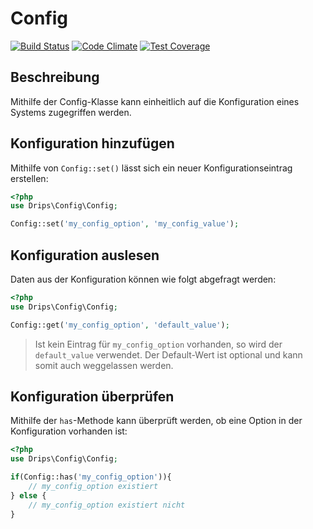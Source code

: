 # Config

[![Build Status](https://travis-ci.org/Prowect/Config.svg)](https://travis-ci.org/Prowect/Config)
[![Code Climate](https://codeclimate.com/github/Prowect/Config/badges/gpa.svg)](https://codeclimate.com/github/Prowect/Config)
[![Test Coverage](https://codeclimate.com/github/Prowect/Config/badges/coverage.svg)](https://codeclimate.com/github/Prowect/Config/coverage)

## Beschreibung

Mithilfe der Config-Klasse kann einheitlich auf die Konfiguration eines Systems zugegriffen werden.

## Konfiguration hinzufügen

Mithilfe von `Config::set()` lässt sich ein neuer Konfigurationseintrag erstellen:

```php
<?php
use Drips\Config\Config;

Config::set('my_config_option', 'my_config_value');
```

## Konfiguration auslesen

Daten aus der Konfiguration können wie folgt abgefragt werden:

```php
<?php
use Drips\Config\Config;

Config::get('my_config_option', 'default_value');
```

> Ist kein Eintrag für `my_config_option` vorhanden, so wird der `default_value` verwendet. Der Default-Wert ist optional und kann somit auch weggelassen werden.

## Konfiguration überprüfen

Mithilfe der `has`-Methode kann überprüft werden, ob eine Option in der Konfiguration vorhanden ist:

```php
<?php
use Drips\Config\Config;

if(Config::has('my_config_option')){
    // my_config_option existiert
} else {
    // my_config_option existiert nicht
}
```

